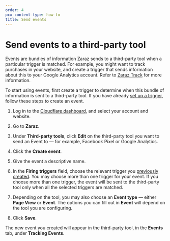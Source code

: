 ```yaml
---
order: 4
pcx-content-type: how-to
title: Send events
---
```


# Send events to a third-party tool

Events are bundles of information Zaraz sends to a third-party tool when a particular trigger is matched. For example, you might want to track purchases in your website, and create a trigger that sends information about this to your Google Analytics account. Refer to [Zaraz Track](/web-api/zaraz-track) for more information.

To start using events, first create a trigger to determine when this bundle of information is sent to a third-party tool. If you have already [set up a trigger](/get-started/create-trigger), follow these steps to create an event.

1.  Log in to the [Cloudflare dashboard](https://dash.cloudflare.com/login), and select your account and website.

2.  Go to **Zaraz**.

3.  Under **Third-party tools**, click **Edit** on the third-party tool you want to send an Event to — for example, Facebook Pixel or Google Analytics.

4.  Click the **Create event**.

5.  Give the event a descriptive name.

6.  In the **Firing triggers** field, choose the relevant trigger you [previously created](/get-started/create-trigger). You may choose more than one trigger for your event. If you choose more than one trigger, the event will be sent to the third-party tool only when all the selected triggers are matched.

7.  Depending on the tool, you may also choose an **Event type** — either **Page View** or **Event**. The options you can fill out in **Event** will depend on the tool you are configuring.

8.  Click **Save**.

The new event you created will appear in the third-party tool, in the **Events** tab, under **Tracking Events**.
